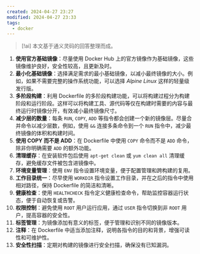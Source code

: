 ```yaml
---
created: 2024-04-27 23:27
modified: 2024-04-27 23:33
tags:
  - docker
---
```


> [!ai] 本文基于通义灵码的回答整理而成。

1. **使用官方基础镜像**：尽量使用 Docker Hub 上的官方镜像作为基础镜像，这些镜像维护良好，安全性较高，且更新及时。
2. **最小化基础镜像**：选择满足需求的最小基础镜像，以减小最终镜像的大小。例如，如果不需要完整的操作系统功能，可以选择 *Alpine Linux* 这样的轻量级发行版。
3. **多阶段构建**：利用 Dockerfile 的多阶段构建功能，可以将构建过程分为构建阶段和运行阶段。这样可以将构建工具、源代码等仅在构建时需要的内容与最终运行时镜像分开，有效减小最终镜像尺寸。
4. **减少层的数量**：每条 `RUN`, `COPY`, `ADD` 等指令都会创建一个新的镜像层。尽量合并命令以减少层数，例如，使用 `&&` 连接多条命令到一个 `RUN` 指令中，减少最终镜像的体积和构建时间。
5. **使用 COPY 而不是 ADD**：在 Dockerfile 中使用 `COPY` 命令而不是 `ADD` 命令，除非你明确需要 `ADD` 的额外功能。
6. **清理缓存**：在安装软件包后使用 `apt-get clean` 或 `yum clean all` 清理缓存，避免缓存文件被包含进镜像中。
7. **环境变量管理**：使用 `ENV` 指令设置环境变量，便于配置管理和跨构建的复用。
8. **工作目录统一**：尽早使用 `WORKDIR` 指令设置工作目录，并在之后的指令中使用相对路径，保持 Dockerfile 的简洁和清晰。
9. **健康检查**：使用 `HEALTHCHECK` 指令定义健康检查命令，帮助监控容器运行状态，便于自动恢复或告警。
10. **权限控制**：避免使用 `ROOT` 用户运行应用，通过 `USER` 指令切换到非 `ROOT` 用户，提高容器的安全性。
11. **标签管理**：为镜像添加有意义的标签，便于管理和识别不同的镜像版本。
12. **注释**：在 Dockerfile 中适当添加注释，说明各指令的目的和背景，增强可读性和可维护性。
13. **安全性扫描**：定期对构建的镜像进行安全扫描，确保没有已知漏洞。
